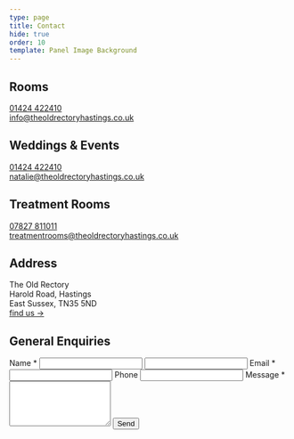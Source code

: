 ```yaml
---
type: page
title: Contact
hide: true
order: 10
template: Panel Image Background
---
```

## Rooms

[01424 422410](tel:01424422410)\
[info@theoldrectoryhastings.co.uk](mailto:info@theoldrectoryhastings.co.uk?subject=Rooms)

## Weddings & Events

[01424 422410](tel:01424422410)\
[natalie@theoldrectoryhastings.co.uk](mailto:natalie@theoldrectoryhastings.co.uk)

## Treatment Rooms

[07827 811011](tel:07827811011)\
[treatmentrooms@theoldrectoryhastings.co.uk](mailto:treatmentrooms@theoldrectoryhastings.co.uk)

## Address

The Old Rectory\
Harold Road, Hastings\
East Sussex, TN35 5ND\
[find us →](/find-us)

## General Enquiries

<section class="contact-form">
  <form class="form" name="contact" method="POST" id="contact-form" action="/api/submit-contact-form">
    <label for="name">Name *</label>
    <input type="text" id="name" name="name" required>
    <input type="text" id="contact-name" name="contact-name">
    <label for="email">Email *</label>
    <input type="email" id="email" name="email" required />
    <label for="phone">Phone</label>
    <input type="tel" id="phone" name="phone" />
    <label for="message">Message *</label>
    <textarea id="message" name="message" rows="5" required></textarea>
    <button type="submit" class="cta">Send</button>
  </form>
</section>
